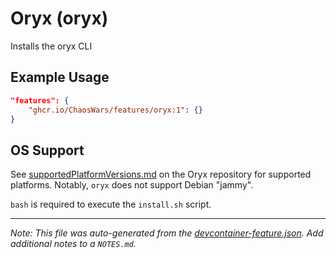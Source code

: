 
# Oryx (oryx)

Installs the oryx CLI

## Example Usage

```json
"features": {
    "ghcr.io/ChaosWars/features/oryx:1": {}
}
```





## OS Support

See [supportedPlatformVersions.md](https://github.com/microsoft/Oryx/blob/main/doc/supportedPlatformVersions.md) on the Oryx repository for supported platforms.  Notably, `oryx` does not support Debian "jammy".

`bash` is required to execute the `install.sh` script.


---

_Note: This file was auto-generated from the [devcontainer-feature.json](https://github.com/ChaosWars/features/blob/main/src/oryx/devcontainer-feature.json).  Add additional notes to a `NOTES.md`._
